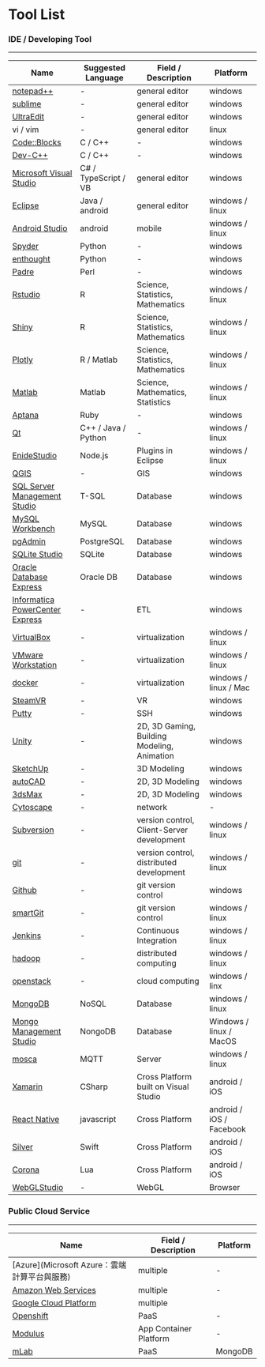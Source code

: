 # Tool List

<script type="text/javascript" src="js/general.js"></script>

### IDE / Developing Tool
---

| Name | Suggested Language | Field / Description | Platform |
| -- | -- | -- | -- |
| [notepad++](https://notepad-plus-plus.org/) | - | general editor | windows |
| [sublime](https://www.sublimetext.com/) | - | general editor | windows |
| [UltraEdit](http://www.ultraedit.com/) | - | general editor | windows |
| vi / vim | - | general editor | linux |
| [Code::Blocks](http://www.codeblocks.org/) | C / C++ | - | windows |
| [Dev-C++](http://www.bloodshed.net/dev/) | C / C++ | - | windows |
| [Microsoft Visual Studio](https://www.visualstudio.com/) | C# / TypeScript / VB | general editor | windows |
| [Eclipse](https://eclipse.org/) | Java / android | general editor | windows / linux |
| [Android Studio](https://developer.android.com/studio/index.html) | android | mobile | windows / linux |
| [Spyder](https://pypi.python.org/pypi/spyder) | Python | - | windows |
| [enthought](https://www.enthought.com/) | Python | - | windows |
| [Padre](http://padre.perlide.org/) | Perl | - | windows |
| [Rstudio](https://www.rstudio.com/) | R | Science, Statistics, Mathematics | windows / linux |
| [Shiny](http://shiny.rstudio.com/) | R | Science, Statistics, Mathematics | windows / linux |
| [Plotly](https://plot.ly/) | R / Matlab | Science, Statistics, Mathematics | windows / linux |
| [Matlab](https://www.mathworks.com/products/matlab/) | Matlab | Science, Mathematics, Statistics | windows / linux |
| [Aptana](http://www.aptana.com/) | Ruby | - | windows |
| [Qt](https://www.qt.io/) | C++ / Java / Python | - | windows / linux |
| [EnideStudio](http://www.nodeclipse.org/enide/studio/) | Node.js | Plugins in Eclipse | windows / linux |
| [QGIS](http://www.qgis.org/en/site/) | - | GIS | windows |
| [SQL Server Management Studio](https://www.microsoft.com/zh-tw/download/details.aspx?id=8961) | T-SQL | Database | windows |
| [MySQL Workbench](http://www.mysql.com/products/workbench/) | MySQL | Database | windows |
| [pgAdmin](https://www.pgadmin.org/) | PostgreSQL | Database | windows |
| [SQLite Studio](http://sqlitestudio.pl/) | SQLite | Database | windows |
| [Oracle Database Express](http://www.oracle.com/technetwork/database/database-technologies/express-edition/overview/index.html) | Oracle DB | Database | windows |
| [Informatica PowerCenter Express](https://marketplace.informatica.com/solutions/pcexpress) | - | ETL | windows |
| [VirtualBox](https://www.virtualbox.org/) | - | virtualization | windows / linux |
| [VMware Workstation](http://www.vmware.com/tw/products/workstation.html) | - | virtualization | windows / linux |
| [docker](https://www.docker.com/) | - | virtualization | windows / linux / Mac |
| [SteamVR](http://store.steampowered.com/steamvr) | - | VR | windows |
| [Putty](http://www.chiark.greenend.org.uk/~sgtatham/putty/download.html) | - | SSH | windows |
| [Unity](https://unity3d.com/) | - | 2D, 3D Gaming, Building Modeling, Animation | windows |
| [SketchUp](http://www.sketchup.com/zh-TW) | - | 3D Modeling | windows |
| [autoCAD](http://www.autodesk.com/products/autocad/overview) | - | 2D, 3D Modeling | windows |
| [3dsMax](http://www.autodesk.com.tw/products/3ds-max/overview) | - | 2D, 3D Modeling | windows |
| [Cytoscape](http://www.cytoscape.org/) | - | network | - |
| [Subversion](https://subversion.apache.org/) | - | version control, Client-Server development | windows / linux | 
| [git](https://git-scm.com/) | - | version control, distributed development | windows / linux | 
| [Github](https://github.com/) | - | git version control | windows |
| [smartGit](http://www.syntevo.com/smartgit/) | - | git version control | windows / linux |
| [Jenkins](https://jenkins.io/) | - | Continuous Integration | windows / linux |
| [hadoop](http://hadoop.apache.org/) | - | distributed computing | windows / linux |
| [openstack](https://www.openstack.org/) | - | cloud computing | windows / linx |
| [MongoDB](https://docs.mongodb.com/) | NoSQL | Database | windows / linux |
| [Mongo Management Studio](http://mms.litixsoft.de/index.php?lang=de/) | NongoDB | Database | Windows / linux / MacOS |
| [mosca](https://github.com/mcollina/mosca) | MQTT | Server | windows / linux |
| [Xamarin](https://www.xamarin.com/) | CSharp | Cross Platform built on Visual Studio | android / iOS |
| [React Native](https://facebook.github.io/react-native/) | javascript | Cross Platform | android / iOS / Facebook |
| [Silver](http://elementscompiler.com/elements/silver/) | Swift | Cross Platform | android / iOS |
| [Corona](https://coronalabs.com/) | Lua | Cross Platform | android / iOS |
| [WebGLStudio](https://webglstudio.org/demo/) | - | WebGL | Browser |


### Public Cloud Service
---

| Name | Field / Description | Platform |
| -- | -- | -- |
| [Azure](Microsoft Azure：雲端計算平台與服務) | multiple | - |
| [Amazon Web Services](https://aws.amazon.com/tw/) | multiple | - |
| [Google Cloud Platform](https://cloud.google.com/) | multiple | | 
| [Openshift](https://www.openshift.com/) | PaaS | - |
| [Modulus](https://modulus.io/) | App Container Platform | - |
| [mLab](https://mlab.com/) | PaaS | MongoDB |




